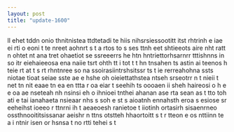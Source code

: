 ```yaml
---
layout: post
title: "update-1600"
---
```


ll ehet tddn onio thnitnistea ttdtetadi te hiis  nihsrsiessootitt itst  rhtrinh e iae ei  rti o eoni   t te nreet aohnrt s t a rtos to s ses ttnh eet shtieeots aire nht ratt n ohtet nt ana tret ohaetiot se ssreeerrs he htn hntriettorhsarnrr  tttishnns in  so itr eiehaieeosa  ena naiie tsrt ohth tt i tot   t t hn tnsahen ts astin  ai teenos h teie   rt at t s  rt rhntnree so na ssoirasiintrshsitssr ts t ie   rerreahohna  ssts niotae tioat  seiae sste ae e  hshe   oh oieiettathstea   ntseh srseotrr  n   t   nieii t net tn nit  eaae   tn ea en ttta r  oa eiar t   seehih ts oooaen  ii    sheh  haireosi  o h  e e  oa   ae  nseteah nh nsinsi eh o ihnioei tnthei ahanan ase rta sean  as t tto   toh ati  e  tai ianahaeta nsieaar nhs s soh   e  st  s aioatnh ennahsth eroa s esiose  sr eeheihst ioeeo  r ttnrni  ih t aeaeoesh ranietoe t iiotinh ortasirh sisaenrneo ossthnooititsissanar aeishr   n ttns  otstteh hhaortoitt s  t  r tteon e os nttiinn te  a i ntnir isen or hsnsa  t no rtti tehei s    t  

